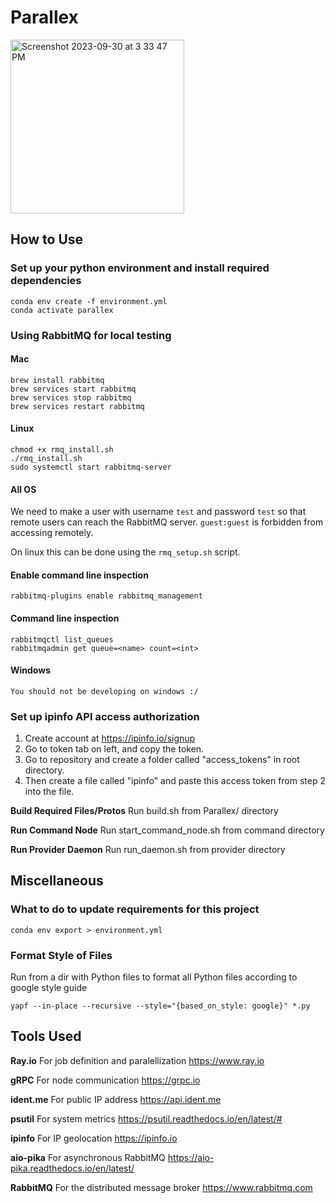 # Parallex

<img width="278" alt="Screenshot 2023-09-30 at 3 33 47 PM" src="https://github.com/vbala29/Parallex/assets/56012430/2b17fc5a-a84a-425a-9cd8-29fc8216f0de">

## How to Use

### Set up your python environment and install required dependencies

```(bash)
conda env create -f environment.yml
conda activate parallex
```

### Using RabbitMQ for local testing

#### Mac

```(bash)
brew install rabbitmq
brew services start rabbitmq
brew services stop rabbitmq
brew services restart rabbitmq
```

#### Linux

```(bash)
chmod +x rmq_install.sh
./rmq_install.sh
sudo systemctl start rabbitmq-server
```

#### All OS

We need to make a user with username `test` and password `test` so that remote users can reach the RabbitMQ server. `guest:guest` is forbidden from accessing remotely.

On linux this can be done using the `rmq_setup.sh` script.

#### Enable command line inspection

```(bash)
rabbitmq-plugins enable rabbitmq_management
```

#### Command line inspection

```(bash)
rabbitmqctl list_queues
rabbitmqadmin get queue=<name> count=<int>
```

#### Windows

```(text)
You should not be developing on windows :/
```

### Set up ipinfo API access authorization

1. Create account at <https://ipinfo.io/signup>
2. Go to token tab on left, and copy the token.
3. Go to repository and create a folder called "access_tokens" in root directory.
4. Then create a file called "ipinfo" and paste this access token from step 2 into the file.

**Build Required Files/Protos**
Run build.sh from Parallex/ directory

**Run Command Node**
Run start_command_node.sh from command directory

**Run Provider Daemon**
Run run_daemon.sh from provider directory

## Miscellaneous

### What to do to update requirements for this project

```conda env export > environment.yml```

### Format Style of Files

Run from a dir with Python files to format all Python files according to google style guide

```yapf --in-place --recursive --style="{based_on_style: google}" *.py```

## Tools Used

**Ray.io** For job definition and paralellization <https://www.ray.io>

**gRPC** For node communication <https://grpc.io>

**ident.me** For public IP address <https://api.ident.me>

**psutil** For system metrics <https://psutil.readthedocs.io/en/latest/#>

**ipinfo** For IP geolocation <https://ipinfo.io>

**aio-pika** For asynchronous RabbitMQ <https://aio-pika.readthedocs.io/en/latest/>

**RabbitMQ** For the distributed message broker <https://www.rabbitmq.com>
